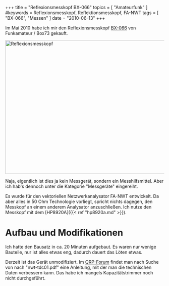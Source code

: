 +++
title = "Reflexionsmesskopf BX-066"
topics = [ "Amateurfunk" ]
#keywords = Reflexionsmesskopf, Reflektionsmesskopf, FA-NWT
tags = [ "BX-066", "Messen" ]
date = "2010-06-13"
+++

Im Mai 2010 habe ich mir den Reflexionsmesskopf
[BX-066](http://www.box73.de/catalog/product_info.php?products_id=1296)
von Funkamateur / Box73 gekauft.

<!--more-->

<img src="bx066.jpg" alt="Reflexionsmesskopf" width="630" height="422" class="pure-img" />

Naja, eigentlich ist dies ja kein Messgerät, sondern ein
Messhilfsmittel. Aber ich hab's dennoch unter die Kategorie
"Messgeräte" eingereiht.

Es wurde für den vektoriellen Netzwerkanalysator FA-NWT entwickelt. Da
aber alles in 50 Ohm Technologie vorliegt, spricht nichts dagegen, den
Messkopf an einem anderem Analysator anzuschließen. Ich nutze den
Messkopf mit dem [HP8920A]({{< ref "hp8920a.md" >}}).

Aufbau und Modifikationen
=========================

Ich hatte den Bausatz in ca. 20 Minuten aufgebaut. Es waren nur wenige
Bauteile, nur ist alles etwas eng, dadurch dauert das Löten etwas.

Derzeit ist das Gerät unmodifiziert. Im
[QRP-Forum](http://www.qrpforum.de/index.php?page=Thread&threadID=5392)
findet man nach Suche von nach "nwt-tdc01.pdf" eine Anleitung, mit der
man die technischen Daten verbessern kann. Das habe ich mangels
Kapazitätstrimmer noch nicht durchgeführt.

